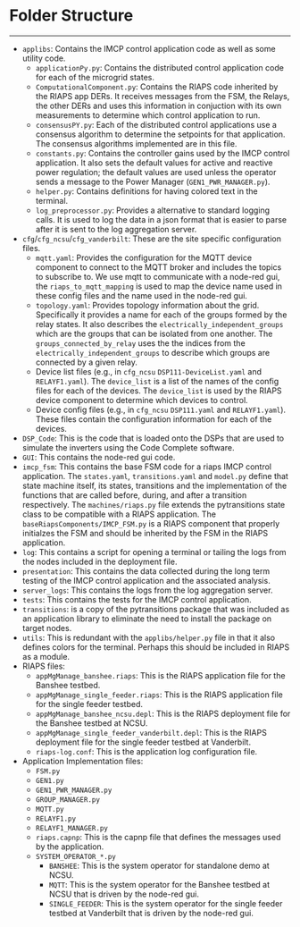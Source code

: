 # Folder Structure
___
* `applibs`: Contains the IMCP control application code as well as some utility code.
  * `applicationPy.py`: Contains the distributed control application code for each of the microgrid states.
  * `ComputationalComponent.py`: Contains the RIAPS code inherited by the RIAPS  app DERs. It receives messages from the FSM,  the Relays, the other DERs and uses this information in conjuction with its own measurements to determine which control application to run.
  * `consensusPY.py`: Each of the distributed control applications use a consensus algorithm to determine the setpoints for that application. The consensus algorithms implemented are in this file.
  * `constants.py`: Contains the controller gains used by the IMCP control application. It also sets the default values for active and reactive power regulation; the default values are used unless the operator sends a message to the Power Manager (`GEN1_PWR_MANAGER.py`).
  * `helper.py`: Contains definitions for having colored text in the terminal. 
  * `log_preprocessor.py`: Provides a alternative to standard logging calls. It is used to log the data in a json format that is easier to parse after it is sent to the log aggregation server.
* `cfg`/`cfg_ncsu`/`cfg_vanderbilt`: These are the site specific configuration files.
  * `mqtt.yaml`: Provides the configuration for the MQTT device component to connect to the MQTT broker and includes the topics to subscribe to. We use mqtt to communicate with a node-red gui, the `riaps_to_mqtt_mapping` is used to map the device name used in these config files and the name used in the node-red gui.
  * `topology.yaml`: Provides topology information about the grid. Specifically it provides a name for each of the groups formed by the relay states. It also describes the `electrically_independent_groups` which are the groups that can be isolated from one another.  The `groups_connected_by_relay` uses the the indices from the `electrically_independent_groups` to describe which groups are connected by a given relay.
  * Device list files (e.g., in `cfg_ncsu` `DSP111-DeviceList.yaml` and `RELAYF1.yaml`). The `device_list` is a list of the names of the config files for each of the devices. The `device_list` is used by the RIAPS device component to determine which devices to control.
  * Device config files (e.g., in `cfg_ncsu` `DSP111.yaml` and `RELAYF1.yaml`). These files contain the configuration information for each of the devices.
* `DSP_Code`: This is the code that is loaded onto the DSPs that are used to simulate the inverters using the Code Complete software.
* `GUI`: This contains the node-red gui code.
* `imcp_fsm`: This contains the base FSM code for a riaps IMCP control application. The `states.yaml`, `transitions.yaml` and `model.py` define that state machine itself, its states, transitions and the implementation of the functions that are called before, during, and after a transition respectively. The `machines/riaps.py` file extends the pytransitions state class to be compatible with a RIAPS application. The `baseRiapsComponents/IMCP_FSM.py` is a RIAPS component that properly initialzes the FSM and should be inherited by the FSM in the RIAPS application.
* `log`: This contains a script for opening a terminal or tailing the logs from the nodes included in the deployment file.
* `presentation`: This contains the data collected during the long term testing of the IMCP control application and the associated analysis.
* `server_logs`: This contains the logs from the log aggregation server.
* `tests`: This contains the tests for the IMCP control application.
* `transitions`: is a copy of the pytransitions package that was included as an application library to eliminate the need to install the package on target nodes.
* `utils`: This is redundant with the `applibs/helper.py` file in that it also defines colors for the terminal. Perhaps this should be included in RIAPS as a module. 
* RIAPS files:
  * `appMgManage_banshee.riaps`: This is the RIAPS application file for the Banshee testbed.
  * `appMgManage_single_feeder.riaps`: This is the RIAPS application file for the single feeder testbed.
  * `appMgManage_banshee_ncsu.depl`: This is the RIAPS deployment file for the Banshee testbed at NCSU.
  * `appMgManage_single_feeder_vanderbilt.depl`: This is the RIAPS deployment file for the single feeder testbed at Vanderbilt.
  * `riaps-log.conf`: This is the application log configuration file. 
* Application Implementation files:
  * `FSM.py`
  * `GEN1.py`
  * `GEN1_PWR_MANAGER.py`
  * `GROUP_MANAGER.py`
  * `MQTT.py`
  * `RELAYF1.py`
  * `RELAYF1_MANAGER.py`
  * `riaps.capnp`: This is the capnp file that defines the messages used by the application.
  * `SYSTEM_OPERATOR_*.py`
    * `BANSHEE`: This is the system operator for standalone demo at NCSU.
    * `MQTT`: This is the system operator for the Banshee testbed at NCSU that is driven by the node-red gui.
    * `SINGLE_FEEDER`: This is the system operator for the single feeder testbed at Vanderbilt that is driven by the node-red gui.
